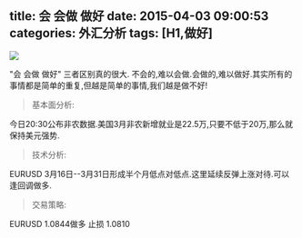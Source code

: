 title: 会 会做 做好
date: 2015-04-03 09:00:53
categories: 外汇分析
tags: [H1,做好]
---
![](http://eurusd.qiniudn.com/2015-04-03.jpg)

"会 会做 做好" 三者区别真的很大. 不会的,难以会做.会做的,难以做好.其实所有的事情都是简单的重复,但越是简单的事情,我们越是做不好!

>基本面分析: 

今日20:30公布非农数据.美国3月非农新增就业是22.5万,只要不低于20万,那么就保持美元强势.

>技术分析:

EURUSD 3月16日--3月31日形成半个月低点对低点.这里延续反弹上涨对待.可以逢回调做多.

>交易策略:

EURUSD 1.0844做多 止损 1.0810


